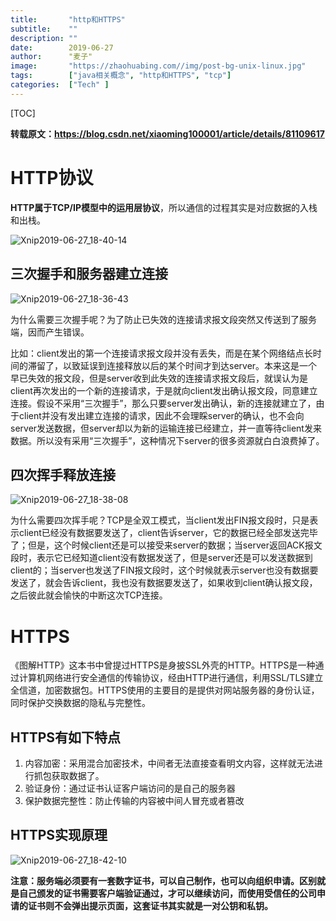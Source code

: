```yaml
---
title:       "http和HTTPS"
subtitle:    ""
description: ""
date:        2019-06-27
author:      "麦子"
image:       "https://zhaohuabing.com//img/post-bg-unix-linux.jpg"
tags:        ["java相关概念", "http和HTTPS", "tcp"]
categories:  ["Tech" ]
---
```


[TOC]

**转载原文：https://blog.csdn.net/xiaoming100001/article/details/81109617** 

# HTTP协议

**HTTP属于TCP/IP模型中的运用层协议**，所以通信的过程其实是对应数据的入栈和出栈。

![Xnip2019-06-27_18-40-14](/img/Xnip2019-06-27_18-40-14.png)



## 三次握手和服务器建立连接

![Xnip2019-06-27_18-36-43](/img/Xnip2019-06-27_18-36-43.png)

为什么需要三次握手呢？为了防止已失效的连接请求报文段突然又传送到了服务端，因而产生错误。

比如：client发出的第一个连接请求报文段并没有丢失，而是在某个网络结点长时间的滞留了，以致延误到连接释放以后的某个时间才到达server。本来这是一个早已失效的报文段，但是server收到此失效的连接请求报文段后，就误认为是client再次发出的一个新的连接请求，于是就向client发出确认报文段，同意建立连接。假设不采用“三次握手”，那么只要server发出确认，新的连接就建立了，由于client并没有发出建立连接的请求，因此不会理睬server的确认，也不会向server发送数据，但server却以为新的运输连接已经建立，并一直等待client发来数据。所以没有采用“三次握手”，这种情况下server的很多资源就白白浪费掉了。



##  四次挥手释放连接

![Xnip2019-06-27_18-38-08](/img/Xnip2019-06-27_18-38-08.png)

为什么需要四次挥手呢？TCP是全双工模式，当client发出FIN报文段时，只是表示client已经没有数据要发送了，client告诉server，它的数据已经全部发送完毕了；但是，这个时候client还是可以接受来server的数据；当server返回ACK报文段时，表示它已经知道client没有数据发送了，但是server还是可以发送数据到client的；当server也发送了FIN报文段时，这个时候就表示server也没有数据要发送了，就会告诉client，我也没有数据要发送了，如果收到client确认报文段，之后彼此就会愉快的中断这次TCP连接。

# HTTPS

《图解HTTP》这本书中曾提过HTTPS是身披SSL外壳的HTTP。HTTPS是一种通过计算机网络进行安全通信的传输协议，经由HTTP进行通信，利用SSL/TLS建立全信道，加密数据包。HTTPS使用的主要目的是提供对网站服务器的身份认证，同时保护交换数据的隐私与完整性。

## HTTPS有如下特点

1. 内容加密：采用混合加密技术，中间者无法直接查看明文内容，这样就无法进行抓包获取数据了。
2. 验证身份：通过证书认证客户端访问的是自己的服务器
3. 保护数据完整性：防止传输的内容被中间人冒充或者篡改

## HTTPS实现原理

![Xnip2019-06-27_18-42-10](/img/Xnip2019-06-27_18-42-10.png)

**注意：服务端必须要有一套数字证书，可以自己制作，也可以向组织申请。区别就是自己颁发的证书需要客户端验证通过，才可以继续访问，而使用受信任的公司申请的证书则不会弹出提示页面，这套证书其实就是一对公钥和私钥。**